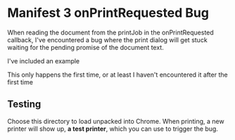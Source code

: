 # Manifest 3 onPrintRequested Bug

When reading the document from the printJob in the onPrintRequested callback,
I've encountered a bug where the print dialog will get stuck waiting for the pending promise of the document text.
  
I've included an example

This only happens the first time, or at least I haven't encountered it after the first time

## Testing
Choose this directory to load unpacked into Chrome.  When printing, a new printer will show up, **a test printer**, which you can use to trigger the bug.
